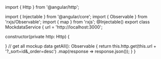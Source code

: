 import { Http } from '@angular/http';

import { Injectable } from '@angular/core';
import { Observable } from 'rxjs/Observable';
import { map } from 'rxjs';
@Injectable()
export class MockdataService {
  url = 'http://localhost:3000';

  constructor(private http: Http) {

  }
  // get all mockup data
  getAll(): Observable<any> {
    return this.http.get(this.url + '?_sort=id&_order=desc')
      .map(response => response.json());
  }
}
